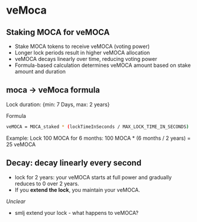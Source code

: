 # veMoca

## Staking MOCA for veMOCA

- Stake MOCA tokens to receive veMOCA (voting power)
- Longer lock periods result in higher veMOCA allocation
- veMOCA decays linearly over time, reducing voting power
- Formula-based calculation determines veMOCA amount based on stake amount and duration

## moca -> veMoca formula

Lock duration: {min: 7 Days,  max: 2 years}

Formula

```bash
veMOCA = MOCA_staked * (lockTimeInSeconds / MAX_LOCK_TIME_IN_SECONDS)
```

Example: Lock 100 MOCA for 6 months: 100 MOCA * (6 months / 2 years) = 25 veMOCA

## Decay: decay linearly every second

- lock for 2 years: your veMOCA starts at full power and gradually reduces to 0 over 2 years.
- If you **extend the lock**, you maintain your veMOCA.

*Unclear*

- smlj extend your lock - what happens to veMOCA?